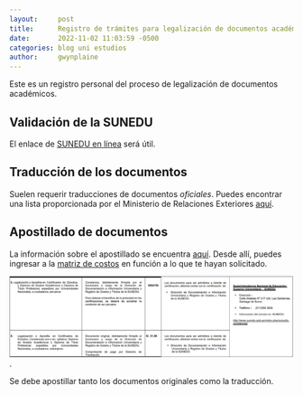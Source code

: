 ```yaml
---
layout: 	post
title:  	Registro de trámites para legalización de documentos académicos
date:   	2022-11-02 11:03:59 -0500
categories: blog uni estudios
author: 	gwynplaine
---
```


Este es un registro personal del proceso de legalización de documentos académicos. 

## Validación de la SUNEDU
El enlace de [SUNEDU en línea](https://enlinea.sunedu.gob.pe/) será útil.

## Traducción de los documentos
Suelen requerir traducciones de documentos _oficiales_. Puedes encontrar una lista proporcionada por el Ministerio de 
Relaciones Exteriores [aquí](http://www.consulado.pe/paginas/traductores.aspx).

## Apostillado de documentos
La información sobre el apostillado se encuentra [aquí](http://portal.rree.gob.pe/sitepages/apostilla.aspx). Desde allí, 
puedes ingresar a la [matriz de costos](https://cdn.www.gob.pe/uploads/document/file/3084337/Cadena%20de%20certificacion.pdf) 
en función a lo que te hayan solicitado.

![Precio de apostillado de certificado de estudios universitarios](/assets/img/tpp/precio-apostilla-certificado-estudios.png).

Se debe apostillar tanto los documentos originales como la traducción.

